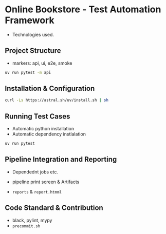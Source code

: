 # Online Bookstore - Test Automation Framework

- Technologies used.

## Project Structure

- markers: api, ui, e2e, smoke

```bash
uv run pytest -m api
```

## Installation & Configuration

```bash
curl -Ls https://astral.sh/uv/install.sh | sh
```

## Running Test Cases

- Automatic python installation
- Automatic dependency instlalation

```bash
uv run pytest
```

## Pipeline Integration and Reporting

- Dependednt jobs etc.

- pipeline print screen & Artifacts

- `reports` & `report.htmml`

## Code Standard & Contribution

- black, pylint, mypy
- `precommit.sh`
